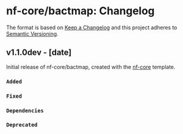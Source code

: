 # nf-core/bactmap: Changelog

The format is based on [Keep a Changelog](https://keepachangelog.com/en/1.0.0/)
and this project adheres to [Semantic Versioning](https://semver.org/spec/v2.0.0.html).

## v1.1.0dev - [date]

Initial release of nf-core/bactmap, created with the [nf-core](https://nf-co.re/) template.

### `Added`

### `Fixed`

### `Dependencies`

### `Deprecated`
